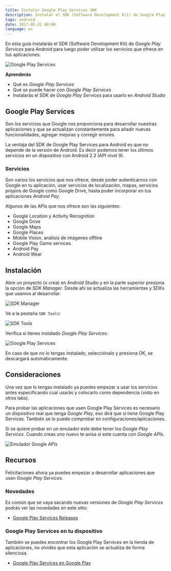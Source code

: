 ```yaml
---
title: Instalar Google Play Services SDK
description: Instalar el SDK (Software Development Kit) de Google Play Services para Android para luego poder utilizar los servicios que ofrece en tus aplicaciones.
tags: android
date: 2017-05-22 08:00
language: es
---
```


En esta guía instalarás el SDK (Software Development Kit) de _Google Play Services_ para Android para luego poder utilizar los servicios que ofrece en tus aplicaciones.

![Google Play Services](https://firebasestorage.googleapis.com/v0/b/maksha-41f4f.appspot.com/o/logos%2Fgoogle-play.svg?alt=media&token=3932084a-bad8-44fa-9853-78202f7552f1)

__Aprenderás__

* Qué es _Google Play Services_
* Qué se puede hacer con _Google Play Services_
* Instalarás el SDK de _Google Play Services_ para usarlo en _Android Studio_

## Google Play Services

Son los servicios que Google nos proporciona para desarrollar nuestras aplicaciones y que se actualizan constantemente para añadir nuevas funcionalidades, agregar mejoras y corregir errores.

La ventaja del SDK de Google Play Services para Android es que no depende de la versión de Android. Es decir podemos tener los últimos servicios en un dispositivo con Android 2.3 (API nivel 9).

### Servicios

Son varios los servicios que nos ofrece, desde poder autenticarnos con Google en tu aplicación, usar servicios de localización, mapas, servicios propios de Google como Google Drive, hasta poder incorporar en tus aplicaciones _Android Pay_.

Algunos de las APIs que nos ofrece son las siguientes:

* Google Location y Activity Recognition
* Google Drive
* Google Maps
* Google Places
* Mobile Vision, análisis de imágenes offline
* Google Play Game services
* Android Pay
* Android Wear

## Instalación

Abre un proyecto (o crea) en Android Studio y en la parte superior presiona la opción de _SDK Manager_. Desde ahí se actualiza las herramientas y SDKs que usamos al desarrollar.

![SDK Manager](https://firebasestorage.googleapis.com/v0/b/maksha-41f4f.appspot.com/o/labs%2Finstalar-google-play-services-sdk-android%2FPasted_Image_4_17_17__12_25.png?alt=media&token=d93ea919-3627-4b68-af50-a8e9b90f4231)

Ve a la pestaña `SDK Tools`:

![SDK Tools](https://firebasestorage.googleapis.com/v0/b/maksha-41f4f.appspot.com/o/labs%2Finstalar-google-play-services-sdk-android%2Fsdk-tools.png?alt=media&token=1c867cf0-3e3d-46f6-8026-781cb7bf2516)

Verifica si tienes instalado _Google Play Services_:

![Google Play Services](https://firebasestorage.googleapis.com/v0/b/maksha-41f4f.appspot.com/o/labs%2Finstalar-google-play-services-sdk-android%2Fplay-services.png?alt=media&token=62f7caf0-81a0-4a42-ac64-26686aa2936c)

En caso de que no lo tengas instalado, selecciónalo y presiona OK, se descargará automáticamente.

## Consideraciones

Una vez que lo tengas instalado ya puedes empezar a usar los servicios antes especificando cual usarás y colocarlo como dependencia (visto en otros labs).

Para probar las aplicaciones que usen Google Play Services es necesario un dispositivo real que tenga _Google Play_, eso dirá que si tiene Google Play Services. También se lo puede comprobar en configuraciones/aplicaciones.

Si se quiere probar en un emulador este debe tener los _Google Play Services_. Cuando creas uno nuevo te avisa si este cuenta con _Google APIs_.

![Emulador Google APIs](https://firebasestorage.googleapis.com/v0/b/maksha-41f4f.appspot.com/o/labs%2Finstalar-google-play-services-sdk-android%2Femu-google-apis.png?alt=media&token=89953d6c-f3af-4ff3-be67-d6a1b4088081)

## Recursos

Felicitaciones ahora ya puedes empezar a desarrollar aplicaciones que usen _Google Play Services_.

### Novedades

Es común que se vaya sacando nuevas versiones de _Google Play Services_ podrás ver las novedades en este sitio:

* [Google Play Services Releases](https://developers.google.com/android/guides/releases)

### Google Play Services en tu dispositivo

También se puedes encontrar los Google Play Services en la tienda de aplicaciones, no olvides que esta aplicación se actualiza de forma silenciosa.

* [Google Play Services en Google Play](https://play.google.com/store/apps/details?id=com.google.android.gms)

